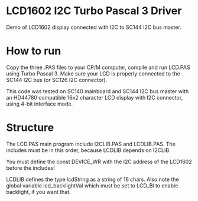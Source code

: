 # LCD1602 I2C Turbo Pascal 3 Driver
Demo of LCD1602 display connected with I2C to SC144 I2C bus master.

# How to run
Copy the three .PAS files to your CP/M computer, compile and run LCD.PAS using Turbo Pascal 3.
Make sure your LCD is properly connected to the SC144 I2C bus (or SC126 I2C connector).

This code was tested on SC140 mainboard and SC144 I2C bus master with an HD44780 compatible 16x2 character LCD display with I2C connector, using 4-bit interface mode.

# Structure
The LCD.PAS main program include I2CLIB.PAS and LCDLIB.PAS. The includes must be in this order, because LCDLIB depends on I2CLIB.

You must define the const DEVICE_WR with the I2C address of the LCD1602 before the includes!

LCDLIB defines the type lcdString as a string of 16 chars. Also note the global variable lcd_backlightVal which must be set to LCD_Bl to enable backlight, if you want that.


